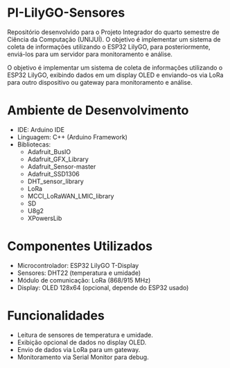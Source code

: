 # PI-LilyGO-Sensores
Repositório desenvolvido para o Projeto Integrador do quarto semestre de Ciência da Computação (UNIJUÍ). O objetivo é implementar um sistema de coleta de informações utilizando o ESP32 LilyGO, para posteriormente, enviá-los para um servidor para monitoramento e análise.

O objetivo é implementar um sistema de coleta de informações utilizando o ESP32 LilyGO, exibindo dados em um display OLED e enviando-os via LoRa para outro dispositivo ou gateway para monitoramento e análise.

# Ambiente de Desenvolvimento
- IDE: Arduino IDE
- Linguagem: C++ (Arduino Framework)
- Bibliotecas:
  - Adafruit_BusIO
  - Adafruit_GFX_Library
  - Adafruit_Sensor-master
  - Adafruit_SSD1306
  - DHT_sensor_library
  - LoRa
  - MCCI_LoRaWAN_LMIC_library
  - SD
  - U8g2
  - XPowersLib


# Componentes Utilizados
- Microcontrolador: ESP32 LilyGO T-Display
- Sensores: DHT22 (temperatura e umidade)
- Módulo de comunicação: LoRa (868/915 MHz)
- Display: OLED 128x64 (opcional, depende do ESP32 usado)

# Funcionalidades
- Leitura de sensores de temperatura e umidade.
- Exibição opcional de dados no display OLED.
- Envio de dados via LoRa para um gateway.
- Monitoramento via Serial Monitor para debug.
